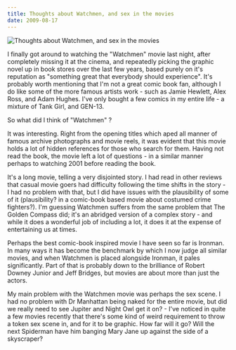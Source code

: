 ```yaml
---
title: Thoughts about Watchmen, and sex in the movies
date: 2009-08-17
---
```


![Thoughts about Watchmen, and sex in the movies](https://source.unsplash.com/qTpc0Vj4YoE/1600x900)

I finally got around to watching the "Watchmen" movie last night, after completely missing it at the cinema, and repeatedly picking the graphic novel up in book stores over the last few years, based purely on it's reputation as "something great that everybody should experience". It's probably worth mentioning that I'm not a great comic book fan, although I do like some of the more famous artists work - such as Jamie Hewlett, Alex Ross, and Adam Hughes. I've only bought a few comics in my entire life - a mixture of Tank Girl, and GEN-13.

So what did I think of "Watchmen" ?

It was interesting. Right from the opening titles which aped all manner of famous archive photographs and movie reels, it was evident that this movie holds a lot of hidden references for those who search for them. Having not read the book, the movie left a lot of questions - in a similar manner perhaps to watching 2001 before reading the book.

It's a long movie, telling a very disjointed story. I had read in other reviews that casual movie goers had difficulty following the time shifts in the story - I had no problem with that, but I did have issues with the plausibility of some of it (plausibility? in a comic-book based movie about costumed crime fighters?). I'm guessing Watchmen suffers from the same problem that The Golden Compass did; it's an abridged version of a complex story - and while it does a wonderful job of including a lot, it does it at the expense of entertaining us at times.

Perhaps the best comic-book inspired movie I have seen so far is Ironman. In many ways it has become the benchmark by which I now judge all similar movies, and when Watchmen is placed alongside Ironman, it pales significantly. Part of that is probably down to the brilliance of Robert Downey Junior and Jeff Bridges, but movies are about more than just the actors.

My main problem with the Watchmen movie was perhaps the sex scene. I had no problem with Dr Manhattan being naked for the entire movie, but did we really need to see Jupiter and Night Owl get it on? - I've noticed in quite a few movies recently that there's some kind of weird requirement to throw a token sex scene in, and for it to be graphic. How far will it go? Will the next Spiderman have him banging Mary Jane up against the side of a skyscraper?